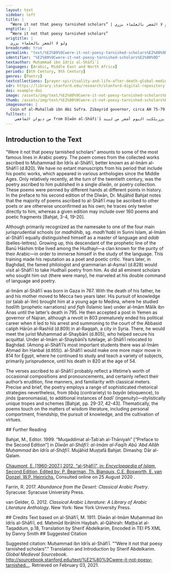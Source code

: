 ```yaml
---
layout: text
sidebar: left
title: |
  “Were it not that poesy tarnished scholars” | ولو لا الشعر بالعلماء يزري
engtitle: |
  “Were it not that poesy tarnished scholars”
origtitle: |
  ولو لا الشعر بالعلماء يزري
breadcrumb: true
permalink: "text/%E2%80%9Cwere-it-not-poesy-tarnished-scholars%E2%80%9D"
identifier: "%E2%80%9Cwere-it-not-poesy-tarnished-scholars%E2%80%9D"
textauthor: Muḥammad ibn Idrīs al-Shāfiʿī
languages: [Arabic, Middle East and North Africa]
periods: [8th Century, 9th Century]
genres: [Poetry]
textcollections: [prayer-spirituality-and-life-after-death-global-medieval-perspectives]
sdr: https://library.stanford.edu/research/stanford-digital-repository 
doi: example-doi 
image: /assets/img/text/%E2%80%9Cwere-it-not-poesy-tarnished-scholars%E2%80%9D.jpg
thumb: /assets/img/text/%E2%80%9Cwere-it-not-poesy-tarnished-scholars%E2%80%9D-thumb.jpg
imagesource: |
  Coin of al-Muhallab ibn Abi Sufra. Zibayrid governor, circa AH 75-79 / AD 694-698, Classical Numismatic Group, Inc. [CC BY-SA]
fulltext: |
    من ديوان الشافعي from Dīwān al-Shāfiʿī ولو لا الشعر بالعلماء يزريلكنت اليوم أشعر من لبيد Were it not that poesy tarnished scholarsI would have now LabīdThe great Arab poet (d.c.660). outshone, وأشجع في الوغى من كل ليثوآل مهلب وبني يزيد Shown more courageous than every battle-lion,The House Muhallab,A powerful Arab family of generals and governors.the Banī Yazīd.The storied ruling tribe. ولولا خشية الرحمن ربيحسبت الناس كلهم عبيدي Were it not for fearing al-Raḥmān,A name of Allāh that encompasses the very possession of mercy.my Master,I would have counted the people—all people—my slaves. 
---
```

## Introduction to the Text 
<p>“Were it not that poesy tarnished scholars” amounts to some of the most famous lines in Arabic poetry. The poem comes from the collected works ascribed to Muḥammad ibn Idrīs al-Shāfiʿī, better known as al-Imām al-Shāfiʿī (d.820). We have no extant manuscripts from his period that include his poetic works, which appeared in various anthologies since the Middle Ages. Only relatively recently, at the turn of the twentieth century, was the poetry ascribed to him published in a single <em>dīwān</em>, or poetry collection. These poems were penned by different hands at different points in history. In the preface to his second edition of the Dīwān, Dr. Mujāhid Bahjat notes that the majority of poems ascribed to al-Shāfiʿī may be ascribed to other poets or are otherwise unconfirmed as his own; he traces only twelve directly to him, whereas a given edition may include over 160 poems and poetic fragments [Bahjat, 3-4, 19-20].</p> <p>Although primarily recognized as the namesake to one of the four main jurisprudential schools (or <em>madhāhib</em>, sg. <em>madh'hab</em>) in Sunni Islam, al-Imām al-Shāfiʿī equally distinguished himself as a master of language and <em>adab</em> (belles-lettres). Growing up, this descendant of the prophetic line of the Banū Hāshim tribe lived among the Hudhayl—a clan known for the purity of their Arabic—in order to immerse himself in the study of the language. This training made his reputation as a poet and poetic critic. Years later, in Baghdad, the famed philologist and grammarian al-Aṣmaʿī (d.828) would visit al-Shāfiʿī to take Hudhalī poetry from him. As did all eminent scholars who sought him out (there were many), he marveled at his double command of language and poetry.</p> <p dir="ltr" id="docs-internal-guid-b4c686b3-7fff-80a6-e082-0faf1018b028">al-Imām al-Shāfiʿī was born in Gaza in 767. With the death of his father, he and his mother moved to Mecca two years later. His pursuit of knowledge (or ṭalab al-ʿilm) brought him at a young age to Medina, where he studied <em>ḥadīth</em> (prophetic narrations) and <em>fiqh</em> (Islamic law) under al-Imām Mālik ibn Anas until the latter’s death in 795. He then accepted a post in Yemen as governor of Najran, although a revolt in 803 prematurely ended his political career when it led to his arrest and summoning to the court of the Abbasid caliph Hārūn al-Rashīd (d.809) in al-Raqqah, a city in Syria. There, he would meet the jurist Muḥammad al-Shaybānī (d.805), who helped secure his acquittal. Under al-Imām al-Shaybānī’s tutelage, al-Shāfiʿī relocated to Baghdad. (Among al-Shāfiʿī’s most important students there was al-Imām Aḥmad ibn Ḥanbal (d.<span style="font-family:Calibri,Arial,Helvetica,sans-serif;background-color:white;">855</span>)). al-Shāfiʿī would make one more major move in 814 for Egypt, where he continued to study and teach a variety of subjects, primarily jurisprudence, until his death in 820 at the age of 54.</p> <p dir="ltr">The verses ascribed to al-Shāfiʿī probably reflect a lifetime’s worth of occasional compositions and pronouncements, and certainly reflect their author’s erudition, fine manners, and familiarity with classical meters. Precise and brief, the poetry employs a range of sophisticated rhetorical strategies nevertheless, from <em>ṭibāq</em> (contrariety) to <em>bayān</em> (eloquence), to <em>jinās</em> (paronomasia), to additional instances of <em>badīʿ</em> (ingenuity)—stylistically unique tropes and schemes [Bahjat, pp. 29-37, 42-43]. Thematically, the poems touch on the matters of wisdom literature, including personal comportment, friendship, the pursuit of knowledge, and the cultivation of virtues.</p>
## Further Reading 
<p>Bahjat, M., Editor. 1999. “Muqaddimat al-Ṭabʿah al-Thāniyah” [“Preface to the Second Edition”] in<em> Dīwān al-Shāfiʿī: al-Imām al-Faqīh Abū ʿAbd Allāh Muḥammad ibn Idrīs al-Shāfiʿī</em>. Mujāhid Muṣṭafā Bahjat. Dimashq: Dār al-Qalam.</p> <p><a href="http://dx.doi.org/10.1163/1573-3912_islam_COM_1020">Chaumont, E. [1960-2007.] 2012. “al-S̲h̲āfiʿī”, in: <em>Encyclopaedia of Islam</em>, Second Edition, Edited by: P. Bearman, Th. Bianquis, C.E. Bosworth, E. van Donzel, W.P. Heinrichs.</a> Consulted online on 25 August 2020 <http: dx.doi.org="">. </http:></p> <p><http: dx.doi.org="">Farrin, R. 2017. <em>Abundance from the Desert: Classical Arabic Poetry</em>. Syracuse: Syracuse University Press. </http:></p> <p><http: dx.doi.org="">van Gelder, G. 2012. <em>Classical Arabic Literature: A Library of Arabic Literature Anthology</em>. New York: New York University Press.</http:></p>
## Credits
Text based on al-Shāfiʿī, M. 1911. Dīwān al-Imām Muḥammad ibn Idrīs al-Shāfiʿī, ed. Maḥmūd Ibrāhīm Haybah. al-Qāhirah: Maṭbaʿat al-Taqaddum, p.18, 
Translation by Sherif Abdelkarim, 
Encoded in TEI P5 XML by Danny Smith
## Suggested Citation
<p>Suggested citation: Muḥammad ibn Idrīs al-Shāfiʿī.  "“Were it not that poesy tarnished scholars”." Translation and Introduction by Sherif Abdelkarim. <em>Global Medieval Sourcebook</em>. <a href="http://sourcebook.stanford.edu/text/%E2%80%9Cwere-it-not-poesy-tarnished-scholars%E2%80%9D">http://sourcebook.stanford.edu/text/%E2%80%9Cwere-it-not-poesy-tarnished...</a>. Retrieved on February 03, 2021.</p>